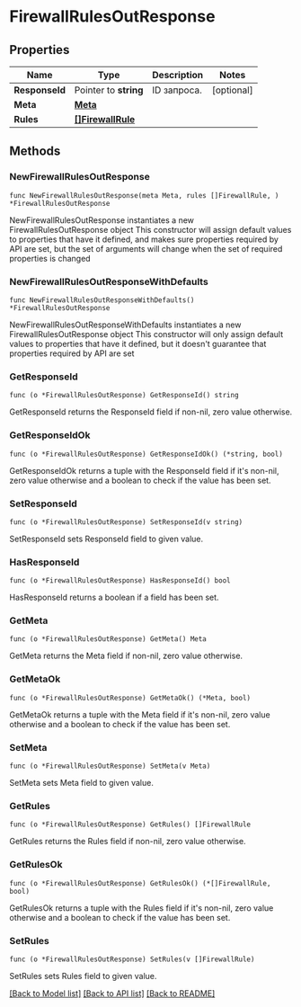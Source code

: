 # FirewallRulesOutResponse

## Properties

Name | Type | Description | Notes
------------ | ------------- | ------------- | -------------
**ResponseId** | Pointer to **string** | ID запроса. | [optional] 
**Meta** | [**Meta**](Meta.md) |  | 
**Rules** | [**[]FirewallRule**](FirewallRule.md) |  | 

## Methods

### NewFirewallRulesOutResponse

`func NewFirewallRulesOutResponse(meta Meta, rules []FirewallRule, ) *FirewallRulesOutResponse`

NewFirewallRulesOutResponse instantiates a new FirewallRulesOutResponse object
This constructor will assign default values to properties that have it defined,
and makes sure properties required by API are set, but the set of arguments
will change when the set of required properties is changed

### NewFirewallRulesOutResponseWithDefaults

`func NewFirewallRulesOutResponseWithDefaults() *FirewallRulesOutResponse`

NewFirewallRulesOutResponseWithDefaults instantiates a new FirewallRulesOutResponse object
This constructor will only assign default values to properties that have it defined,
but it doesn't guarantee that properties required by API are set

### GetResponseId

`func (o *FirewallRulesOutResponse) GetResponseId() string`

GetResponseId returns the ResponseId field if non-nil, zero value otherwise.

### GetResponseIdOk

`func (o *FirewallRulesOutResponse) GetResponseIdOk() (*string, bool)`

GetResponseIdOk returns a tuple with the ResponseId field if it's non-nil, zero value otherwise
and a boolean to check if the value has been set.

### SetResponseId

`func (o *FirewallRulesOutResponse) SetResponseId(v string)`

SetResponseId sets ResponseId field to given value.

### HasResponseId

`func (o *FirewallRulesOutResponse) HasResponseId() bool`

HasResponseId returns a boolean if a field has been set.

### GetMeta

`func (o *FirewallRulesOutResponse) GetMeta() Meta`

GetMeta returns the Meta field if non-nil, zero value otherwise.

### GetMetaOk

`func (o *FirewallRulesOutResponse) GetMetaOk() (*Meta, bool)`

GetMetaOk returns a tuple with the Meta field if it's non-nil, zero value otherwise
and a boolean to check if the value has been set.

### SetMeta

`func (o *FirewallRulesOutResponse) SetMeta(v Meta)`

SetMeta sets Meta field to given value.


### GetRules

`func (o *FirewallRulesOutResponse) GetRules() []FirewallRule`

GetRules returns the Rules field if non-nil, zero value otherwise.

### GetRulesOk

`func (o *FirewallRulesOutResponse) GetRulesOk() (*[]FirewallRule, bool)`

GetRulesOk returns a tuple with the Rules field if it's non-nil, zero value otherwise
and a boolean to check if the value has been set.

### SetRules

`func (o *FirewallRulesOutResponse) SetRules(v []FirewallRule)`

SetRules sets Rules field to given value.



[[Back to Model list]](../README.md#documentation-for-models) [[Back to API list]](../README.md#documentation-for-api-endpoints) [[Back to README]](../README.md)


